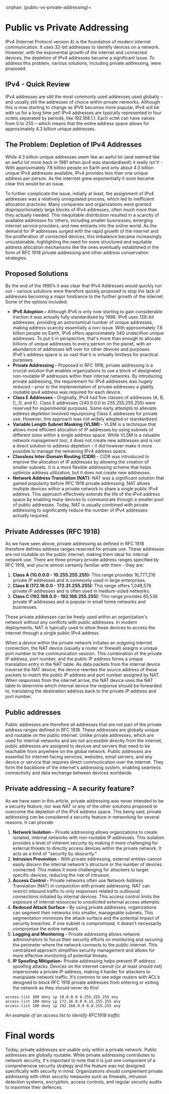 :orphan:
(public-vs-private-addressing)=

 

# Public vs Private Addressing 

IPv4 (Internet Protocol version 4) is the foundation of modern internet communication. It uses 32-bit addresses to identify devices on a network. However, with the exponential growth of the internet and connected devices, the depletion of IPv4 addresses became a significant issue. To address this problem, various solutions, including private addressing, were proposed.



## IPv4  - Quick Review

IPv4 addresses are still the most commonly used addresses used globally – and usually still the addresses of choice within private networks. Although this is now starting to change as IPV6 becomes more popular, IPv4 will be with us for a long time yet! IPv4 addresses are typically represented in four octets separated by periods, like 192.168.1.1. Each octet can have values from 0 to 255 – which means that the entire address space allows for approximately 4.3 billion unique addresses.

 

## The Problem: Depletion of IPv4 Addresses

While 4.3 billion unique addresses seem like an awful lot (and seemed like an awful lot more back in 1981 when ipv4 was standardised!) it really isn't! - With approximately 7.8 billion people on Earth and only about 4.3 billion unique IPv4 addresses available, IPv4 provides less than one unique address per person. As the interntet grew exponentially it soon became clear this would be an issue. 

To further complicate the issue, initially at least, the assignment of IPv4 addresses was a relatively unregulated process, which led to inefficient allocation practices. Many companies and organizations were granted disproportionately large blocks of IPv4 addresses, often much more than they actually needed. This inequitable distribution resulted in a scarcity of available addresses for others, including smaller businesses, emerging internet service providers, and new entrants into the online world. As the demand for IP addresses surged with the rapid growth of the internet and the proliferation of connected devices, this imbalance became increasingly unsustainable, highlighting the need for more structured and equitable address allocation mechanisms like the ones eventually established in the form of RFC 1918 private addressing and other address conservation strategies.



## Proposed Solutions

By the end of the 1990’s it was clear that IPv4 Addresses would quickly run out – various solutions were therefore quickly proposed to stop the lack of addresses becoming a major hindrance to the further growth of the internet. Some of the options included:

- **IPv6 Adoption –** Although IPv6 is only now starting to gain considerable traction it was actually fully standardised by 1998. IPv6 uses 128-bit addresses, providing an astronomical number of unique addresses, making address scarcity essentially a non-issue. With approximately 7.8 billion people on Earth, IPv6 offers approximately 340 undecillion unique addresses. To put it in perspective, that's more than enough to allocate billions of unique addresses to every person on the planet, with an abundance of addresses left over for other devices and purposes. IPv6's address space is so vast that it is virtually limitless for practical purposes.
- **Private Addressing -** Proposed in RFC 1918, private addressing is a crucial solution that enables organizations to use a block of designated non-routable IP addresses within their internal networks. By introducing private addressing, the requirement for IPv4 addresses was hugely reduced – prior to the implementation of private addresses a glablly routable ipv4 address was required for each device. 
- **Class E Addresses -** Originally, IPv4 had five classes of addresses (A, B, C, D, and E). Class E addresses (240.0.0.0 to 255.255.255.255) were reserved for experimental purposes. Some early attempts to alleviate address depletion involved repurposing Class E addresses for private use. However, this approach was not widely adopted or standardized.
- **Variable Length Subnet Masking (VLSM) -** VLSM is a technique that allows more efficient allocation of IP addresses by using subnets of different sizes within a single address space. While VLSM is a valuable network management tool, it does not create new addresses and is not a direct solution to address depletion – it did however make it more possible to manage the remaining IPv4 address space.
- **Classless Inter-Domain Routing (CIDR) -** CIDR was introduced to improve the allocation of IP addresses by allowing the creation of smaller subnets. It is a more flexible addressing scheme that helps optimize address utilization, but it does not create new addresses.
- **Network Address Translation (NAT):** NAT was a significant solution that gained popularity before RFC 1918 private addressing. NAT allows multiple devices within a private network to share a single public IPv4 address. This approach effectively extends the life of the IPv4 address space by enabling many devices to communicate through a smaller pool of public addresses. Today, NAT is usually combined with private addressing to significantly reduce the number of IPv4 addresses actually required. 

 

## Private Addresses (RFC 1918)

As we have seen above, private addressing as defined in RFC 1918 therefore defines address ranges reserved for private use. These addresses are *not* routable on the public internet, making them ideal for internal network use. There are three primary private address ranges specified by RFC 1918, and you’re almost certainly familiar with them - they are:

1. **Class A (10.0.0.0 - 10.255.255.255):** This range provides 16,777,216 private IP addresses and is commonly used in large enterprises.
2. **Class B (172.16.0.0 - 172.31.255.255):** This range offers 1,048,576 private IP addresses and is often used in medium-sized networks.
3. **Class C (192.168.0.0 - 192.168.255.255):** This range provides 65,536 private IP addresses and is popular in small home networks and businesses.

These private addresses can be freely used within an organization's network without any conflicts with public addresses. In modern deployments, NAT is typically used to allow these devices to access the internet through a single public IPv4 address.

When a device within the private network initiates an outgoing internet connection, the NAT device (usually a router or firewall) assigns a unique port number to the communication session. This combination of the private IP address, port number, and the public IP address forms a unique translation entry in the NAT table. As data packets from the internal device traverse the NAT device, the device rewrites the source address of these packets to match the public IP address and port number assigned by NAT. When responses from the internet arrive, the NAT device uses the NAT table to determine which internal device the response should be forwarded to, translating the destination address back to the private IP address and port number.

 

## Public addresses

Public addresses are therefore all addresses that are not part of the private address ranges defined in RFC 1918. These addresses are globally unique and routable on the public internet. Unlike private addresses, which are used for internal networks and are not accessible directly from the internet, public addresses are assigned to devices and servers that need to be reachable from anywhere on the global network. Public addresses are essential for internet-facing services, websites, email servers, and any device or service that requires direct communication over the internet. They form the backbone of the internet's addressing system, enabling seamless connectivity and data exchange between devices worldwide.

 

## Private addressing – A security feature? 

As we have seen in this article, private addressing was never intended to be a security feature, nor was NAT or any of the other solutions proposed to overcome the depletion of the IPv4 address space. This being said, private addressing *can* be considered a security feature in networking for several reasons. It can provide: 

1. **Network Isolation -** Private addressing allows organizations to create isolated, internal networks with non-routable IP addresses. This isolation provides a level of inherent security by making it more challenging for external threats to directly access devices within the private network. It acts as a kind of "security by obscurity."
2. **Intrusion Prevention -** With private addressing, external entities cannot easily discern the internal network's structure or the number of devices connected. This makes it more challenging for attackers to target specific devices, reducing the risk of intrusion.
3. **Access Control -** Private networks often use Network Address Translation (NAT) in conjunction with private addressing. NAT can restrict inbound traffic to only responses related to outbound connections initiated by internal devices. This access control limits the exposure of internal resources to unsolicited external access attempts.
4. **Reduced Attack Surface -** By using private addresses, organizations can segment their networks into smaller, manageable subnets. This segmentation minimizes the attack surface and the potential impact of security breaches. If one subnet is compromised, it doesn't necessarily compromise the entire network.
5. **Logging and Monitoring -** Private addressing allows network administrators to focus their security efforts on monitoring and securing the perimeter where the network connects to the public internet. This centralized approach simplifies security management and allows for more effective monitoring of potential threats.
6. **IP Spoofing Mitigation-** Private addressing helps prevent IP address spoofing attacks. Devices on the internet cannot (or at least should not) impersonate a private IP address, making it harder for attackers to manipulate network traffic. It’s common to see edge routers with ACL’s designed to block RFC 1918 private addresses from entering or exiting the network as they should never do this!  

```
access-list 100 deny ip 10.0.0.0 0.255.255.255 any
access-list 100 deny ip 172.16.0.0 0.15.255.255 any
access-list 100 deny ip 192.168.0.0 0.0.255.255 any
```

*An example of an access list to identify RFC1918 traffic*

# Final words

Today, private addresses are usable only within a private network. Public addresses are globally routable. While private addressing contributes to network security, it's important to note that it is just one component of a comprehensive security strategy and the feature was not designed specifically with security in mind. Organizations should complement private addressing with other security measures such as firewalls, intrusion detection systems, encryption, access controls, and regular security audits to maximise their defences. 
